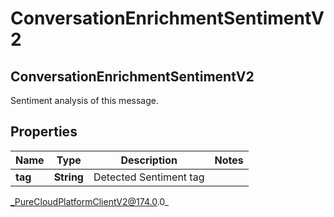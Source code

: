 # ConversationEnrichmentSentimentV2

## ConversationEnrichmentSentimentV2
Sentiment analysis of this message.

## Properties

|Name | Type | Description | Notes|
|------------ | ------------- | ------------- | -------------|
| **tag** | **String** | Detected Sentiment tag | |



_PureCloudPlatformClientV2@174.0.0_
